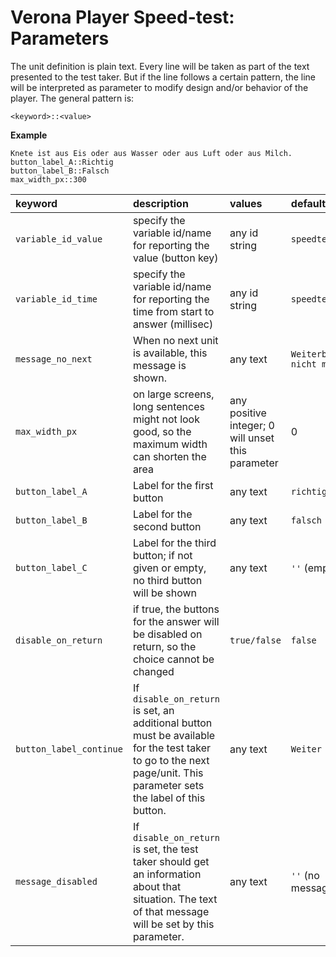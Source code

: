# Verona Player Speed-test: ParametersThe unit definition is plain text. Every line will be taken as part of the text presented to the test taker. But if the line follows a certain pattern, the line will be interpreted as parameter to modify design and/or behavior of the player. The general pattern is:```<keyword>::<value>```**Example**```Knete ist aus Eis oder aus Wasser oder aus Luft oder aus Milch. button_label_A::Richtigbutton_label_B::Falschmax_width_px::300```| keyword                 | description                                                                                                                                                         | values                                            | default                          ||:------------------------|:--------------------------------------------------------------------------------------------------------------------------------------------------------------------|:--------------------------------------------------|:---------------------------------|| `variable_id_value`     | specify the variable id/name for reporting the value (button key)                                                                                                   | any id string                                     | `speedtest`                      || `variable_id_time`      | specify the variable id/name for reporting the time from start to answer (millisec)                                                                                 | any id string                                     | `speedtest_time`                 || `message_no_next`       | When no next unit is available, this message is shown.                                                                                                              | any text                                          | `Weiterblättern nicht möglich.`  || `max_width_px`          | on large screens, long sentences might not look good, so the maximum width can shorten the area                                                                     | any positive integer; 0 will unset this parameter | 0                                || `button_label_A`        | Label for the first button                                                                                                                                          | any text                                          | `richtig`                        || `button_label_B`        | Label for the second button                                                                                                                                         | any text                                          | `falsch`                         || `button_label_C`        | Label for the third button; if not given or empty, no third button will be shown                                                                                    | any text                                          | `''` (empty)                     || `disable_on_return`     | if true, the buttons for the answer will be disabled on return, so the choice cannot be changed                                                                     | `true/false`                                      | `false`           || `button_label_continue` | If `disable_on_return` is set, an additional button must be available for the test taker to go to the next page/unit. This parameter sets the label of this button. | any text                                          | `Weiter`          || `message_disabled`      | If `disable_on_return` is set, the test taker should get an information about that situation. The text of that message will be set by this parameter.               | any text                                          | `''` (no message) |